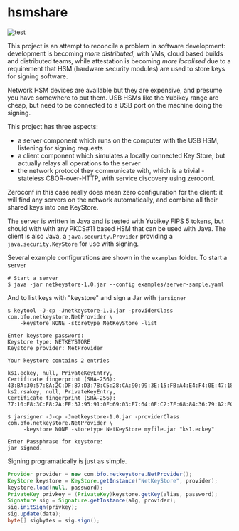 # hsmshare
![test](https://raw.githubusercontent.com/faceless2/netkeystore/main/aux/arrow.svg)

This project is an attempt to reconcile a problem in software development: development is becoming *more distributed*,
with VMs, cloud based builds and distributed teams, while attestation is becoming *more localised* due to a requirement that
HSM (hardware security modules) are used to store keys for signing software.

Network HSM devices are available but they are expensive, and presume you have somewhere to put them.
USB HSMs like the Yubikey range are cheap, but need to be connected to a USB port on the machine doing the signing.

This project has three aspects:

* a server component which runs on the computer with the USB HSM, listening for signing requests
* a client component which simulates a locally connected Key Store, but actually relays all operations to the server
* the network protocol they communicate with, which is a trivial - stateless CBOR-over-HTTP, with service discovery using zeroconf.

Zeroconf in this case really does mean zero configuration for the client: it will find any servers on the network automatically,
and combine all their shared keys into one KeyStore.

The server is written in Java and is tested with Yubikey FIPS 5 tokens, but should with with any PKCS#11 based HSM
that can be used with Java. The client is also Java, a `java.security.Provider` providing a `java.security.KeyStore`
for use with signing.

Several example configurations are shown in the `examples` folder. To start a server

```shell
# Start a server
$ java -jar netkeystore-1.0.jar --config examples/server-sample.yaml
```

And to list keys with "keystore" and sign a Jar with `jarsigner`
```shell
$ keytool -J-cp -Jnetkeystore-1.0.jar -providerClass com.bfo.netkeystore.NetProvider \
    -keystore NONE -storetype NetKeyStore -list

Enter keystore password:  
Keystore type: NETKEYSTORE
Keystore provider: NetProvider

Your keystore contains 2 entries

ks1.eckey, null, PrivateKeyEntry, 
Certificate fingerprint (SHA-256): 43:BA:30:57:8A:2C:DF:87:D3:78:C5:28:CA:90:99:3E:15:FB:A4:E4:F4:0E:47:18:83:18:59:48:C7:B9:28:93
ks2.rsakey, null, PrivateKeyEntry, 
Certificate fingerprint (SHA-256): 77:10:E8:3C:E8:2A:EE:37:95:91:0F:69:03:E7:64:0E:C2:7F:68:84:36:79:A2:EC:89:E9:9B:3A:AE:BA:C6:28

$ jarsigner -J-cp -Jnetkeystore-1.0.jar -providerClass com.bfo.netkeystore.NetProvider \
     -keystore NONE -storetype NetKeyStore myfile.jar "ks1.eckey"

Enter Passphrase for keystore: 
jar signed.
```
Signing programatically is just as simple.

```java
Provider provider = new com.bfo.netkeystore.NetProvider();
KeyStore keystore = KeyStore.getInstance("NetKeyStore", provider);
keystore.load(null, password);
PrivateKey privkey = (PrivateKey)keystore.getKey(alias, password);
Signature sig = Signature.getInstance(alg, provider);
sig.initSign(privkey);
sig.update(data);
byte[] sigbytes = sig.sign();
```
